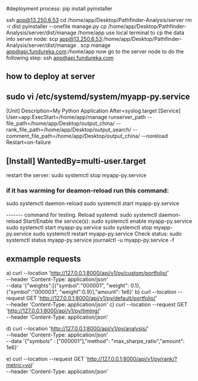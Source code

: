 #deployment process:
pip install pyinstaller

ssh app@13.250.6.53
cd /home/app/Desktop/Pathfinder-Analysis/server
rm -r dist
pyinstaller --onefile manage.py
cp /home/app/Desktop/Pathfinder-Analysis/server/dist/manage /home/app
use local terminal to cp the data into server node:
 scp app@13.250.6.53:/home/app/Desktop/Pathfinder-Analysis/server/dist/manage .
 scp manage app@api.fundureka.com:/home/app
now go to the server node to do the following step:
ssh app@api.fundureka.com
## how to deploy at server
sudo vi /etc/systemd/system/myapp-py.service
-------
[Unit]
Description=My Python Application
After=syslog.target
[Service]
User=app
ExecStart=/home/app/manage runserver_path --file_path=/home/app/Desktop/output_china/ --rank_file_path=/home/app/Desktop/output_search/ --comment_file_path=/home/app/Desktop/output_china/ --noreload
Restart=on-failure

[Install]
WantedBy=multi-user.target
-------
restart the server:
sudo systemctl stop myapp-py.service 
### if it has warming for deamon-reload run this command: 
sudo systemctl daemon-reload 
sudo systemctl start myapp-py.service 

------- command for testing.
Reload systemd: sudo systemctl daemon-reload
Start/Enable the service(s): 
sudo systemctl enable myapp-py.service
sudo systemctl start myapp-py.service 
sudo systemctl stop myapp-py.service 
sudo systemctl restart myapp-py.service
Check status: 
sudo systemctl status myapp-py.service
journalctl -u myapp-py.service -f


## exmample requests
a)
curl --location 'http://127.0.0.1:8000/api/v1/py/custom/portfolio/' \
--header 'Content-Type: application/json' \
--data '{"weights":[{"symbol":"000001", "weight": 0.1}, {"symbol":"000003", "weight":0.9}],"amount": 1e6}'
b)
curl --location --request GET 'http://127.0.0.1:8000/api/v1/py/default/portfolio/' \
--header 'Content-Type: application/json' 
c)
curl --location --request GET 'http://127.0.0.1:8000/api/v1/py/timing/' \
--header 'Content-Type: application/json' 

d)
curl --location 'http://127.0.0.1:8000/api/v1/py/analysis/' \
--header 'Content-Type: application/json' \
--data '{"symbols" : ["000001"],"method": "max_sharpe_ratio","amount": 1e6}'

e)
curl --location --request GET 'http://127.0.0.1:8000/api/v1/py/rank/?metric=vol' \
--header 'Content-Type: application/json' 